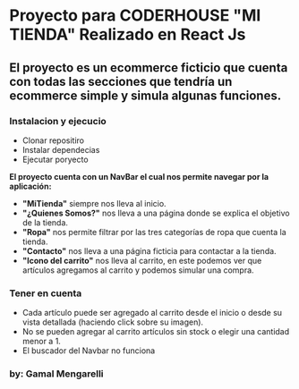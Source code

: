 # Proyecto para CODERHOUSE "MI TIENDA" Realizado en React Js

## El proyecto es un ecommerce ficticio que cuenta con todas las secciones que tendría un ecommerce simple y simula algunas funciones.

### Instalacion y ejecucio
* Clonar repositiro 
* Instalar dependecias
* Ejecutar poryecto

__El proyecto cuenta con un NavBar el cual nos permite navegar por la aplicación:__
* **"MiTienda"** siempre nos lleva al inicio.
* **"¿Quienes Somos?"** nos lleva a una página donde se explica el objetivo de la tienda.
* **"Ropa"** nos permite filtrar por las tres categorías de ropa que cuenta la tienda.
* **"Contacto"** nos lleva a una página ficticia para contactar a la tienda.
* **"Icono del carrito"** nos lleva al carrito, en este podemos ver que artículos agregamos al carrito y podemos simular una compra.

### Tener en cuenta
* Cada artículo puede ser agregado al carrito desde el inicio o desde su vista detallada (haciendo click sobre su imagen).
* No se pueden agregar al carrito artículos sin stock o elegir una cantidad menor a 1.
* El buscador del Navbar no funciona

### by: Gamal Mengarelli
